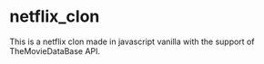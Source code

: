 # netflix_clon
This is a netflix clon made in javascript vanilla with the support of TheMovieDataBase API.
